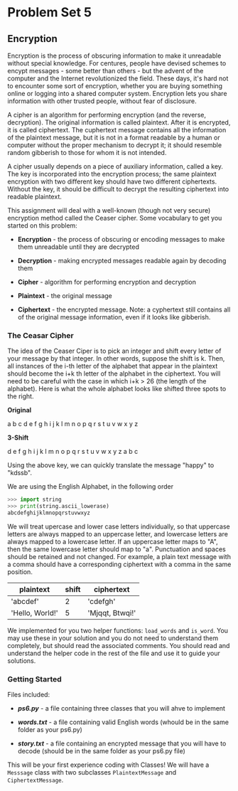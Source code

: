 # Problem Set 5

## Encryption

Encryption is the process of obscuring information to make it unreadable without special knowledge. For centures, people have devised schemes to encypt messages - some better than others - but the advent of the computer and the Internet revolutionized the field. These days, it's hard not to encounter some sort of encryption, whether you are buying something online or logging into a shared computer system. Encryption lets you share information with other trusted people, without fear of disclosure.



A cipher is an algorithm for performing encryption (and the reverse, decryption). The original information is called plaintext. After it is encrypted, it is called ciphertext. The cuphertext message contains all the information of the plaintext message, but it is not in a format readable by a human or computer without the proper mechanism to decrypt it; it should resemble random gibberish to those for whom it is not intended.



A cipher usually depends on a piece of auxiliary information, called a key. The key is incorporated into the encryption process; the same plaintext encryption with two different key should have two different ciphertexts. Without the key, it should be difficult to decrypt the resulting ciphertext into readable plaintext.



This assignment will deal with a well-known (though not very secure) encryption method called the Ceaser cipher. Some vocabulary to get you started on this problem:

- **Encryption** - the process of obscuring or encoding messages to make them unreadable until they are decrypted

- **Decryption** - making encrypted messages readable again by decoding them

- **Cipher** - algorithm for performing encryption and decryption

- **Plaintext** - the original message

- **Ciphertext** - the encrypted message. Note: a cyphertext still contains all of the original message information, even if it looks like gibberish.



### The Ceasar Cipher

The idea of the Ceaser Ciper is to pick an integer and shift every letter of your message by that integer. In other words, suppose the shift is k. Then, all instances of the i-th letter of the alphabet that appear in the plaintext should become the i+k th letter of the alphabet in the ciphertext. You will need to be careful with the case in which i+k > 26 (the length of the alphabet). Here is what the whole alphabet looks like shifted three spots to the right.



**Original**

a b c d e f g h i j k l m n o p q r s t u v w x y z

**3-Shift**

d e f g h i j k l m n o p q r s t u v w x y z a b c



Using the above key, we can quickly translate the message "happy" to "kdssb".

We are using the English Alphabet, in the following order

```python
>>> import string
>>> print(string.ascii_lowerase)
abcdefghijklmnopqrstuvwxyz
```

We will treat upercase and lower case letters individually, so that uppercase letters are always mapped to an uppercase letter, and lowercase letters are always mapped to a lowercase letter. If an uppercase letter maps to "A", then the same lowercase letter should map to "a". Punctuation and spaces should be retained and not changed. For example, a plain text message with a comma should have a corresponding ciphertext with a comma in the same position.



| plaintext       | shift | ciphertext      |
| --------------- | ----- | --------------- |
| 'abcdef'        | 2     | 'cdefgh'        |
| 'Hello, World!' | 5     | 'Mjqqt, Btwqi!' |

We implemented for you two helper functions: `load_words` and `is_word`. You may use these in your solution and you do not need to understand them completely, but should read the associated comments. You should read and understand the helper code in the rest of the file and use it to guide your solutions.



### Getting Started

Files included:

- ***ps6.py*** - a file containing three classes that you will ahve to implement

- ***words.txt*** - a file containing valid English words (whould be in the same folder as your ps6.py)

- ***story.txt*** - a file containing an encrypted message that you will have to decode (should be in the same folder as your ps6.py file)



This will be your first experience coding with Classes! We will have a `Messsage` class with two subclasses `PlaintextMessage` and `CiphertextMessage`.